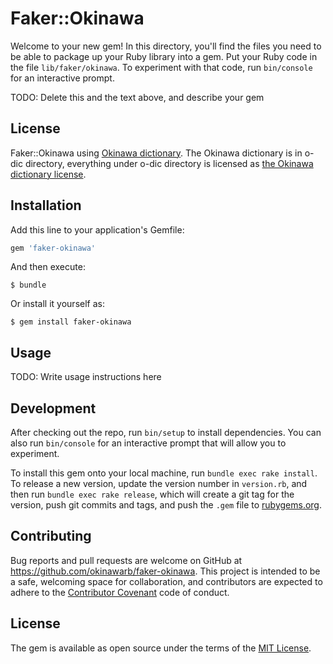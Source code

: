 Faker::Okinawa
==============

Welcome to your new gem! In this directory, you'll find the files you need to be able to package up your Ruby library into a gem. Put your Ruby code in the file `lib/faker/okinawa`. To experiment with that code, run `bin/console` for an interactive prompt.

TODO: Delete this and the text above, and describe your gem

License
-------

Faker::Okinawa using [Okinawa dictionary](https://osdn.jp/projects/o-dic/).
The Okinawa dictionary is in o-dic directory, everything under o-dic directory is licensed as [the Okinawa dictionary license](o-doc/doc/README.1ST).

Installation
------------

Add this line to your application's Gemfile:

```ruby
gem 'faker-okinawa'
```

And then execute:

    $ bundle

Or install it yourself as:

    $ gem install faker-okinawa

Usage
-----

TODO: Write usage instructions here

Development
-----------

After checking out the repo, run `bin/setup` to install dependencies. You can also run `bin/console` for an interactive prompt that will allow you to experiment.

To install this gem onto your local machine, run `bundle exec rake install`. To release a new version, update the version number in `version.rb`, and then run `bundle exec rake release`, which will create a git tag for the version, push git commits and tags, and push the `.gem` file to [rubygems.org](https://rubygems.org).

Contributing
------------

Bug reports and pull requests are welcome on GitHub at https://github.com/okinawarb/faker-okinawa. This project is intended to be a safe, welcoming space for collaboration, and contributors are expected to adhere to the [Contributor Covenant](http://contributor-covenant.org) code of conduct.


License
-------

The gem is available as open source under the terms of the [MIT License](http://opensource.org/licenses/MIT).
